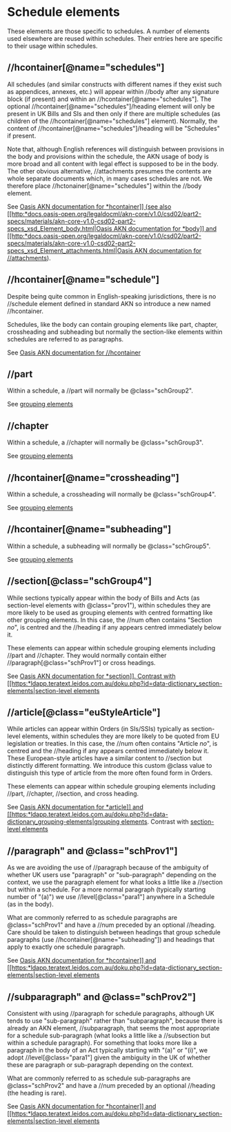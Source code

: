 # Schedule elements

These elements are those specific to schedules. A number of elements
used elsewhere are reused within schedules. Their entries here are
specific to their usage within schedules.

## //hcontainer\[@name="schedules"\]

All schedules (and similar constructs with different names if they exist
such as appendices, annexes, etc.) will appear within //body after any
signature block (if present) and within an
//hcontainer\[@name="schedules"\]. The optional
//hcontainer\[@name="schedules"\]/heading element will only be present
in UK Bills and SIs and then only if there are multiple schedules (as
children of the //hcontainer\[@name="schedules"\] element). Normally,
the content of //hcontainer\[@name="schedules"\]/heading will be
"Schedules" if present.

Note that, although English references will distinguish between
provisions in the body and provisions within the schedule, the AKN usage
of body is more broad and all content with legal effect is supposed to
be in the body. The other obvious alternative, //attachments presumes
the contents are whole separate documents which, in many cases schedules
are not. We therefore place //hctonainer\[@name="schedules"\] within the
//body element.

See [Oasis AKN documentation for *hcontainer\]\] (see also
\[\[http:*docs.oasis-open.org/legaldocml/akn-core/v1.0/csd02/part2-specs/materials/akn-core-v1.0-csd02-part2-specs\_xsd\_Element\_body.html|Oasis
AKN documentation for *body\]\] and
\[\[http:*docs.oasis-open.org/legaldocml/akn-core/v1.0/csd02/part2-specs/materials/akn-core-v1.0-csd02-part2-specs\_xsd\_Element\_attachments.html|Oasis
AKN documentation for
//attachments](http://docs.oasis-open.org/legaldocml/akn-core/v1.0/csd02/part2-specs/materials/akn-core-v1.0-csd02-part2-specs_xsd_Element_hcontainer.html)).

## //hcontainer\[@name="schedule"\]

Despite being quite common in English-speaking jurisdictions, there is
no //schedule element defined in standard AKN so introduce a new named
//hcontainer.

Schedules, like the body can contain grouping elements like part,
chapter, crossheading and subheading but normally the section-like
elements within schedules are referred to as paragraphs.

See [Oasis AKN documentation for
//hcontainer](http://docs.oasis-open.org/legaldocml/akn-core/v1.0/csd02/part2-specs/materials/akn-core-v1.0-csd02-part2-specs_xsd_Element_hcontainer.html)

## //part

Within a schedule, a //part will normally be @class="schGroup2".

See [grouping
elements](https://ldapp.teratext.leidos.com.au/doku.php?id=data-dictionary_grouping-elements)

## //chapter

Within a schedule, a //chapter will normally be @class="schGroup3".

See [grouping
elements](https://ldapp.teratext.leidos.com.au/doku.php?id=data-dictionary_grouping-elements)

## //hcontainer\[@name="crossheading"\]

Within a schedule, a crossheading will normally be @class="schGroup4".

See [grouping
elements](https://ldapp.teratext.leidos.com.au/doku.php?id=data-dictionary_grouping-elements)

## //hcontainer\[@name="subheading"\]

Within a schedule, a subheading will normally be @class="schGroup5".

See [grouping
elements](https://ldapp.teratext.leidos.com.au/doku.php?id=data-dictionary_grouping-elements)

## //section\[@class="schGroup4"\]

While sections typically appear within the body of Bills and Acts (as
section-level elements with @class="prov1"), within schedules they are
more likely to be used as grouping elements with centred formatting like
other grouping elements. In this case, the //num often contains "Section
*no*", is centred and the //heading if any appears centred immediately
below it.

These elements can appear within schedule grouping elements including
//part and //chapter. They would normally contain either
//paragraph\[@class="schProv1"\] or cross headings.

See [Oasis AKN documentation for *section\]\]. Contrast with
\[\[https:*ldapp.teratext.leidos.com.au/doku.php?id=data-dictionary\_section-elements|section-level
elements](http://docs.oasis-open.org/legaldocml/akn-core/v1.0/csd02/part2-specs/materials/akn-core-v1.0-csd02-part2-specs_xsd_Element_section.html)

## //article\[@class="euStyleArticle"\]

While articles can appear within Orders (in SIs/SSIs) typically as
section-level elements, within schedules they are more likely to be
quoted from EU legislation or treaties. In this case, the //num often
contains "Article *no*", is centred and the //heading if any appears
centred immediately below it. These European-style articles have a
similar content to //section but distinctly different formatting. We
introduce this custom @class value to distinguish this type of article
from the more often found form in Orders.

These elements can appear within schedule grouping elements including
//part, //chapter, //section, and cross heading.

See [Oasis AKN documentation for *article\]\] and
\[\[https:*ldapp.teratext.leidos.com.au/doku.php?id=data-dictionary\_grouping-elements|grouping
elements](http://docs.oasis-open.org/legaldocml/akn-core/v1.0/csd02/part2-specs/materials/akn-core-v1.0-csd02-part2-specs_xsd_Element_article.html).
Contrast with [section-level
elements](https://ldapp.teratext.leidos.com.au/doku.php?id=data-dictionary_section-elements)

## //paragraph" and @class="schProv1"\]

As we are avoiding the use of //paragraph because of the ambiguity of
whether UK users use "paragraph" or "sub-paragraph" depending on the
context, we use the paragraph element for what looks a little like a
//section but within a schedule. For a more normal paragraph (typically
starting number of "(a)") we use //level\[@class="para1"\] anywhere in a
Schedule (as in the body).

What are commonly referred to as schedule paragraphs are
@class="schProv1" and have a //num preceded by an optional //heading.
Care should be taken to distinguish between headings that group schedule
paragraphs (use //hcontainer\[@name="subheading"\]) and headings that
apply to exactly one schedule paragraph.

See [Oasis AKN documentation for *hcontainer\]\] and
\[\[https:*ldapp.teratext.leidos.com.au/doku.php?id=data-dictionary\_section-elements|section-level
elements](http://docs.oasis-open.org/legaldocml/akn-core/v1.0/csd02/part2-specs/materials/akn-core-v1.0-csd02-part2-specs_xsd_Element_paragraph.html)

## //subparagraph" and @class="schProv2"\]

Consistent with using //paragraph for schedule paragraphs, although UK
tends to use "sub-paragraph" rather than "subparagraph", because there
is already an AKN element, //subparagraph, that seems the most
appropriate for a schedule sub-paragraph (what looks a little like a
//subsection but within a schedule paragraph). For something that looks
more like a paragraph in the body of an Act typically starting with
"(a)" or "(i)", we adopt //level\[@class="para1"\] given the ambiguity
in the UK of whether these are paragraph or sub-paragraph depending on
the context.

What are commonly referred to as schedule sub-paragraphs are
@class="schProv2" and have a //num preceded by an optional //heading
(the heading is rare).

See [Oasis AKN documentation for *hcontainer\]\] and
\[\[https:*ldapp.teratext.leidos.com.au/doku.php?id=data-dictionary\_section-elements|section-level
elements](http://docs.oasis-open.org/legaldocml/akn-core/v1.0/csd02/part2-specs/materials/akn-core-v1.0-csd02-part2-specs_xsd_Element_hcontainer.html)
